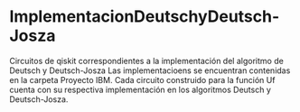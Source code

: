 # ImplementacionDeutschyDeutsch-Josza
Circuitos de qiskit correspondientes a la implementación del algoritmo de Deutsch y Deutsch-Josza
Las implementacioens se encuentran contenidas en la carpeta Proyecto IBM.
Cada circuito construido para la función Uf cuenta con su respectiva implementación en los algoritmos Deutsch y Deutsch-Josza.

